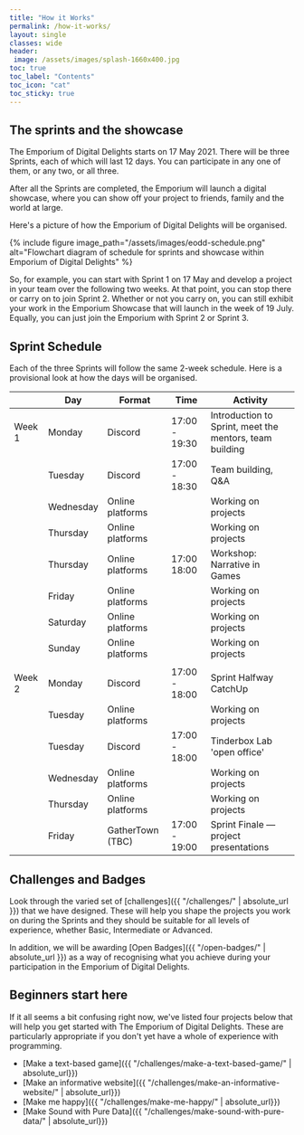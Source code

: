 ```yaml
---
title: "How it Works"
permalink: /how-it-works/
layout: single
classes: wide
header:
 image: /assets/images/splash-1660x400.jpg
toc: true
toc_label: "Contents"
toc_icon: "cat"
toc_sticky: true
---
```

## The sprints and the showcase
The Emporium of Digital Delights starts on 17 May 2021. There will be three Sprints, each of which will last 12 days. You can participate in any one of them, or any two, or all three. 

After all the Sprints are completed, the Emporium will launch a digital showcase, where you can show off your project to friends, family and the world at large.

Here's a picture of how the Emporium of Digital Delights will be organised. 

{% include figure image_path="/assets/images/eodd-schedule.png" alt="Flowchart diagram of schedule for sprints and showcase within Emporium of Digital Delights" %}

So, for example, you can start with Sprint 1 on 17 May and develop a project in your team over the following two weeks. At that point, you can stop there or carry on to join Sprint 2. Whether or not you carry on, you can still exhibit your work in the Emporium Showcase that will launch in the week of 19 July. Equally, you can just join the Emporium with Sprint 2 or Sprint 3.

## Sprint Schedule

Each of the three Sprints will follow the same 2-week schedule. Here is a provisional look at how the days will be organised.

|        | Day       | Format           | Time          | Activity                                                |
|--------|-----------|------------------|---------------|---------------------------------------------------------|
| Week 1 | Monday    | Discord          | 17:00 - 19:30 | Introduction to Sprint, meet the mentors, team building |
|        | Tuesday   | Discord          | 17:00 - 18:30 | Team building, Q&A                                      |
|        | Wednesday | Online platforms |               | Working on projects                                     |
|        | Thursday  | Online platforms |               | Working on projects                                     |
|        | Thursday  | Online platforms | 17:00  18:00  | Workshop: Narrative in Games                            |
|        | Friday    | Online platforms |               | Working on projects                                     |
|        | Saturday  | Online platforms |               | Working on projects                                     |
|        | Sunday    | Online platforms |               | Working on projects                                     |
|        |           |                  |               |                                                         |
| Week 2 | Monday    | Discord          | 17:00 - 18:00 | Sprint Halfway CatchUp                                  |
|        | Tuesday   | Online platforms |               | Working on projects                                     |
|        | Tuesday   | Discord          | 17:00 - 18:00 | Tinderbox Lab 'open office'                             |
|        | Wednesday | Online platforms |               | Working on projects                                     |
|        | Thursday  | Online platforms |               | Working on projects                                     |
|        | Friday    | GatherTown (TBC) | 17:00 - 19:00 | Sprint Finale — project presentations                   |


## Challenges and Badges

Look through the varied set of [challenges]({{ "/challenges/" | absolute_url }}) that we have designed. These will help you shape the projects you work on during the Sprints and they should be suitable for all levels of experience, whether Basic, Intermediate or Advanced.

In addition, we will be awarding [Open Badges]({{ "/open-badges/" | absolute_url }})  as a way of recognising what you achieve during your participation in the Emporium of Digital Delights.

## Beginners start here

If it all seems a bit confusing right now, we've listed four projects below that will help you get started with The Emporium of Digital Delights. These are particularly appropriate if you don't yet have a whole of experience with programming.

* [Make a text-based game]({{ "/challenges/make-a-text-based-game/" | absolute_url}})
* [Make an informative website]({{ "/challenges/make-an-informative-website/" | absolute_url}})
* [Make me happy]({{ "/challenges/make-me-happy/" | absolute_url}})
* [Make Sound with Pure Data]({{ "/challenges/make-sound-with-pure-data/" | absolute_url}})



